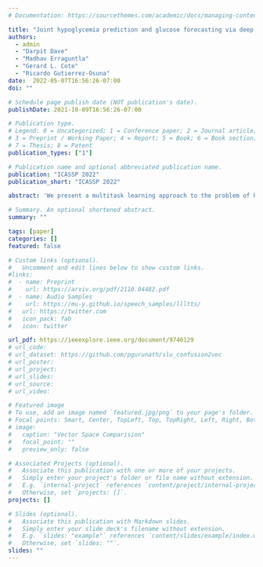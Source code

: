 ```yaml
---
# Documentation: https://sourcethemes.com/academic/docs/managing-content/

title: "Joint hypoglycemia prediction and glucose forecasting via deep multi-task learning"
authors: 
  - admin
  - "Darpit Dave"
  - "Madhav Erraguntla"
  - "Gerard L. Cote"
  - "Ricardo Gutierrez-Osuna"
date:  2022-05-07T16:56:26-07:00
doi: ""

# Schedule page publish date (NOT publication's date).
publishDate: 2021-10-09T16:56:26-07:00

# Publication type.
# Legend: 0 = Uncategorized; 1 = Conference paper; 2 = Journal article;
# 3 = Preprint / Working Paper; 4 = Report; 5 = Book; 6 = Book section;
# 7 = Thesis; 8 = Patent
publication_types: ["1"]

# Publication name and optional abbreviated publication name.
publication: "ICASSP 2022"
publication_short: "ICASSP 2022"

abstract: 'We present a multitask learning approach to the problem of hypoglycemia (HG) prediction in diabetes.  The approach is based on a state-of-the-art time series forecasting model, N-BEATS, and extends it by adding a classification task so that the model performs both glucose forecasting (i.e., predicting future glucose values) and HG prediction (i.e., probability of future HG events sometime within the prediction horizon).  We also propose an alternative loss function that penalizes forecasting errors in the HG range.  We evaluate the approach on a dataset containing over 1.6M recordings from 112 patients with type 1 diabetes who wore a continuous glucose monitor (CGM) for 90 days.  Our results show that the classification branch significantly outperforms the forecasting branch on the problem of HG prediction, and that the new loss function is more effective at reducing forecasting errors in the HG range than multi-task learning.'

# Summary. An optional shortened abstract.
summary: ""

tags: [paper]
categories: []
featured: false

# Custom links (optional).
#   Uncomment and edit lines below to show custom links.
#links:
#  - name: Preprint
#    url: https://arxiv.org/pdf/2110.04482.pdf
#  - name: Audio Samples
#    url: https://mu-y.github.io/speech_samples/llltts/
#   url: https://twitter.com
#   icon_pack: fab
#   icon: twitter

url_pdf: https://ieeexplore.ieee.org/document/9746129
# url_code:
# url_dataset: https://github.com/pgurunath/slu_confusion2vec
# url_poster:
# url_project:
# url_slides:
# url_source:
# url_video:

# Featured image
# To use, add an image named `featured.jpg/png` to your page's folder. 
# Focal points: Smart, Center, TopLeft, Top, TopRight, Left, Right, BottomLeft, Bottom, BottomRight.
# image:
#   caption: "Vector Space Comparision"
#   focal_point: ""
#   preview_only: false

# Associated Projects (optional).
#   Associate this publication with one or more of your projects.
#   Simply enter your project's folder or file name without extension.
#   E.g. `internal-project` references `content/project/internal-project/index.md`.
#   Otherwise, set `projects: []`.
projects: []

# Slides (optional).
#   Associate this publication with Markdown slides.
#   Simply enter your slide deck's filename without extension.
#   E.g. `slides: "example"` references `content/slides/example/index.md`.
#   Otherwise, set `slides: ""`.
slides: ""
---
```

